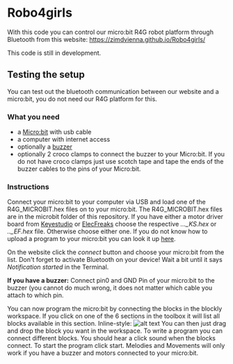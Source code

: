 # Robo4girls

With this code you can control our micro:bit R4G robot platform through Bluetooth from this website: https://zimdvienna.github.io/Robo4girls/

This code is still in development.

## Testing the setup 
You can test out the bluetooth communication between our website and a micro:bit, you do not need our R4G platform for this.

### What you need
+ a <a href="https://microbit.org">Micro:bit</a> with usb cable
+ a computer with internet access
+ optionally a <a href="https://de.wikipedia.org/wiki/Summer_(Elektronik)"> buzzer </a>
+ optionally 2 croco clamps to connect the buzzer to your Micro:bit. If you do not have croco clamps just use scotch tape and tape the ends of the buzzer cables to the pins of your Micro:bit.

### Instructions

Connect your micro:bit to your computer via USB and load one of the R4G_MICROBIT.hex files on to your micro:bit. The R4G_MICROBIT.hex files are in the microbit folder of this repository. If you have either a motor driver board from <a href="https://wiki.keyestudio.com/Ks0308_keyestudio_Motor_Drive_Breakout_Board_for_micro_bit">Keyestudio</a> or <a href="https://www.instructables.com/id/Elecfreaks-Motorbit-User-Guide/">ElecFreaks</a> choose the respective <i>..._KS.hex</i> or <i>.._EF.hex</i> file. Otherwise choose either one. If you do not know how to upload a program to your micro:bit you can look it up <a href="https://makecode.microbit.org/device/usb">here</a>.

On the website click the <i>connect</i> button and choose your micro:bit from the list. Don't forget to activate Bluetooth on your device! Wait a bit until it says <i>Notification started</i> in the Terminal. 

<b>If you have a buzzer:</b>
Connect pin0 and GND Pin of your micro:bit to the buzzer (you cannot do much wrong, it does not matter which cable you attach to which pin.

You can now program the micro:bit by connecting the blocks in the blockly workspace. If you click on one of the 6 sections in the toolbox it will list all blocks available in this section.
Inline-style: 
![alt text](https://github.com/zimdVienna/Robo4girls/media/blockly_toolbox_foto.png "Blockly Toolbox")
You can then just drag and drop the block you want in the workspace. To write a program you can connect different blocks. You should hear a click sound when the blocks connect. To start the program click start. Melodies and Movements will only work if you have a buzzer and motors connected to your micro:bit.

